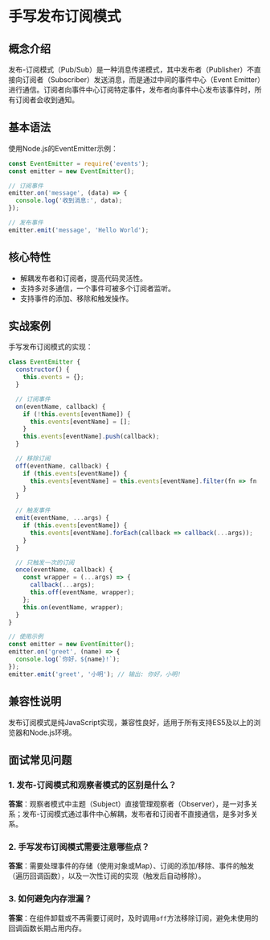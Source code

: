 # 手写发布订阅模式

## 概念介绍

发布-订阅模式（Pub/Sub）是一种消息传递模式，其中发布者（Publisher）不直接向订阅者（Subscriber）发送消息，而是通过中间的事件中心（Event Emitter）进行通信。订阅者向事件中心订阅特定事件，发布者向事件中心发布该事件时，所有订阅者会收到通知。

## 基本语法

使用Node.js的EventEmitter示例：
```javascript
const EventEmitter = require('events');
const emitter = new EventEmitter();

// 订阅事件
emitter.on('message', (data) => {
  console.log('收到消息:', data);
});

// 发布事件
emitter.emit('message', 'Hello World');
```

## 核心特性

- 解耦发布者和订阅者，提高代码灵活性。
- 支持多对多通信，一个事件可被多个订阅者监听。
- 支持事件的添加、移除和触发操作。

## 实战案例

手写发布订阅模式的实现：
```javascript
class EventEmitter {
  constructor() {
    this.events = {};
  }

  // 订阅事件
  on(eventName, callback) {
    if (!this.events[eventName]) {
      this.events[eventName] = [];
    }
    this.events[eventName].push(callback);
  }

  // 移除订阅
  off(eventName, callback) {
    if (this.events[eventName]) {
      this.events[eventName] = this.events[eventName].filter(fn => fn !== callback);
    }
  }

  // 触发事件
  emit(eventName, ...args) {
    if (this.events[eventName]) {
      this.events[eventName].forEach(callback => callback(...args));
    }
  }

  // 只触发一次的订阅
  once(eventName, callback) {
    const wrapper = (...args) => {
      callback(...args);
      this.off(eventName, wrapper);
    };
    this.on(eventName, wrapper);
  }
}

// 使用示例
const emitter = new EventEmitter();
emitter.on('greet', (name) => {
  console.log(`你好，${name}!`);
});
emitter.emit('greet', '小明'); // 输出: 你好，小明!
```

## 兼容性说明

发布订阅模式是纯JavaScript实现，兼容性良好，适用于所有支持ES5及以上的浏览器和Node.js环境。

## 面试常见问题

### 1. 发布-订阅模式和观察者模式的区别是什么？
**答案**：观察者模式中主题（Subject）直接管理观察者（Observer），是一对多关系；发布-订阅模式通过事件中心解耦，发布者和订阅者不直接通信，是多对多关系。

### 2. 手写发布订阅模式需要注意哪些点？
**答案**：需要处理事件的存储（使用对象或Map）、订阅的添加/移除、事件的触发（遍历回调函数），以及一次性订阅的实现（触发后自动移除）。

### 3. 如何避免内存泄漏？
**答案**：在组件卸载或不再需要订阅时，及时调用`off`方法移除订阅，避免未使用的回调函数长期占用内存。
